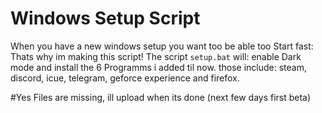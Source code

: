 # Windows Setup Script
When you have a new windows setup you want too be able too Start fast: Thats why im making this script!
The script `setup.bat` will: enable Dark mode and install the 6 Programms i added til now. those include: steam, discord, icue, telegram, geforce experience and firefox.

#Yes Files are missing, ill upload when its done (next few days first beta)
